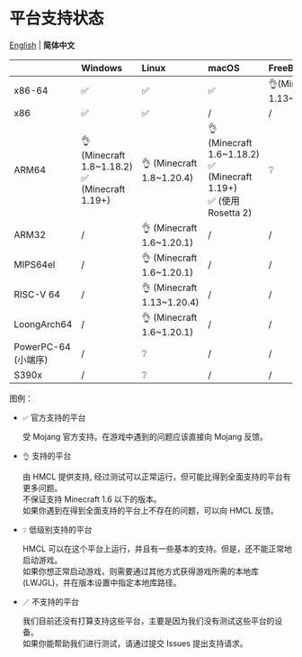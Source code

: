 # 平台支持状态

[English](PLATFORM.md) | **简体中文**

|                     | Windows                                          | Linux                     | macOS                                                                   | FreeBSD                  |
| ------------------- | :----------------------------------------------- | :------------------------ | :---------------------------------------------------------------------- | :----------------------- |
| x86-64              | ✅️                                                | ✅️                         | ✅️                                                                       | 👌(Minecraft 1.13~1.20.4) |
| x86                 | ✅️                                                | ✅️                         | /                                                                       | /                        |
| ARM64               | 👌 (Minecraft 1.8~1.18.2)<br/>✅ (Minecraft 1.19+) | 👌 (Minecraft 1.8~1.20.4)  | 👌 (Minecraft 1.6~1.18.2)<br/>✅ (Minecraft 1.19+)<br/>✅ (使用 Rosetta 2) | ❔                        |
| ARM32               | /️                                                | 👌  (Minecraft 1.6~1.20.1) | /                                                                       | /                        |
| MIPS64el            | /                                                | 👌 (Minecraft 1.6~1.20.1)  | /                                                                       | /                        |
| RISC-V 64           | /                                                | 👌 (Minecraft 1.13~1.20.4) | /                                                                       | /                        |
| LoongArch64         | /                                                | 👌 (Minecraft 1.6~1.20.1)  | /                                                                       | /                        |
| PowerPC-64 (小端序) | /                                                | ❔                         | /                                                                       | /                        |
| S390x               | /                                                | ❔                         | /                                                                       | /                        |

图例：

* `✅` 官方支持的平台

  受 Mojang 官方支持。在游戏中遇到的问题应该直接向 Mojang 反馈。

* `👌` 支持的平台

  由 HMCL 提供支持, 经过测试可以正常运行，但可能比得到全面支持的平台有更多问题。  
  不保证支持 Minecraft 1.6 以下的版本。  
  如果你遇到在得到全面支持的平台上不存在的问题，可以向 HMCL 反馈。

* `❔` 低级别支持的平台

  HMCL 可以在这个平台上运行，并且有一些基本的支持。但是，还不能正常地启动游戏。  
  如果你想正常启动游戏，则需要通过其他方式获得游戏所需的本地库 (LWJGL)，并在版本设置中指定本地库路径。

* `／` 不支持的平台

  我们目前还没有打算支持这些平台，主要是因为我们没有测试这些平台的设备。  
  如果你能帮助我们进行测试，请通过提交 Issues 提出支持请求。

